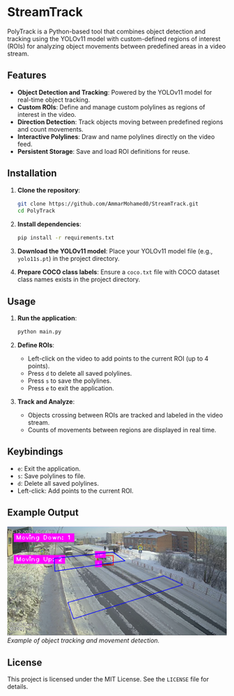 # StreamTrack
PolyTrack is a Python-based tool that combines object detection and tracking using the YOLOv11 model with custom-defined regions of interest (ROIs) for analyzing object movements between predefined areas in a video stream.

## Features
- **Object Detection and Tracking**: Powered by the YOLOv11 model for real-time object tracking.
- **Custom ROIs**: Define and manage custom polylines as regions of interest in the video.
- **Direction Detection**: Track objects moving between predefined regions and count movements.
- **Interactive Polylines**: Draw and name polylines directly on the video feed.
- **Persistent Storage**: Save and load ROI definitions for reuse.

## Installation
1. **Clone the repository**:
    ```bash
    git clone https://github.com/AmmarMohamed0/StreamTrack.git
    cd PolyTrack
    ```

2. **Install dependencies**:
    ```bash
    pip install -r requirements.txt
    ```

3. **Download the YOLOv11 model**:
    Place your YOLOv11 model file (e.g., `yolo11s.pt`) in the project directory.

4. **Prepare COCO class labels**:
    Ensure a `coco.txt` file with COCO dataset class names exists in the project directory.

## Usage
1. **Run the application**:
    ```bash
    python main.py
    ```

2. **Define ROIs**:
   - Left-click on the video to add points to the current ROI (up to 4 points).
   - Press `d` to delete all saved polylines.
   - Press `s` to save the polylines.
   - Press `e` to exit the application.

3. **Track and Analyze**:
   - Objects crossing between ROIs are tracked and labeled in the video stream.
   - Counts of movements between regions are displayed in real time.

## Keybindings
- `e`: Exit the application.
- `s`: Save polylines to file.
- `d`: Delete all saved polylines.
- Left-click: Add points to the current ROI.

## Example Output
![Example Output](Screenshot.png)  
*Example of object tracking and movement detection.*

## License
This project is licensed under the MIT License. See the `LICENSE` file for details.
